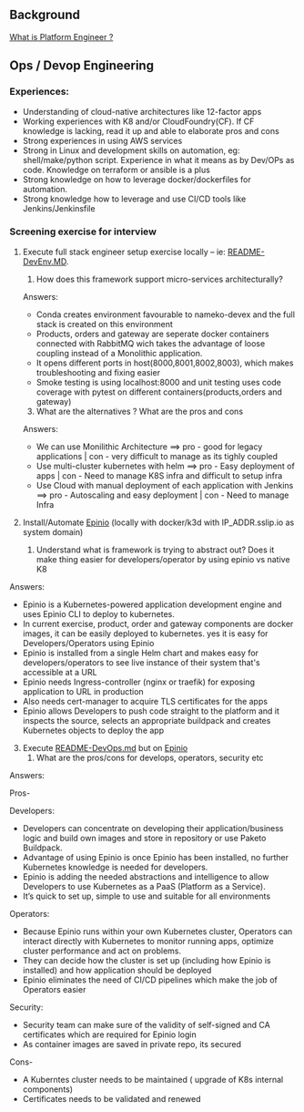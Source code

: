 ## Background
[What is Platform Engineer ?](https://softwareengineeringdaily.com/2020/02/13/setting-the-stage-for-platform-engineering/)

## Ops / Devop Engineering

### Experiences:

- Understanding of cloud-native architectures like 12-factor apps
- Working experiences with K8 and/or CloudFoundry(CF). If CF knowledge is lacking, read it up and able to elaborate pros and cons
- Strong experiences in using AWS services
- Strong in Linux and development skills on automation, eg: shell/make/python script. Experience in what it means as by Dev/OPs as code. Knowledge on terraform or ansible is a plus
- Strong knowledge on how to leverage docker/dockerfiles for automation.
- Strong knowledge how to leverage and use CI/CD tools like Jenkins/Jenkinsfile

### Screening exercise for interview

1. Execute full stack engineer setup exercise locally – ie: [README-DevEnv.MD](https://github.com/gitricko/nameko-devex/blob/master/README-DevEnv.md). 
    1. How does this framework support micro-services architecturally?
    
    Answers:
      - Conda creates environment favourable to nameko-devex and the full stack is created on this environment
      - Products, orders and gateway are seperate docker containers connected with RabbitMQ wich takes the advantage of loose coupling instead of a Monolithic application.
      - It opens different ports in host(8000,8001,8002,8003), which makes troubleshooting and fixing easier
      - Smoke testing is using localhost:8000 and unit testing uses code coverage with pytest on different containers(products,orders and gateway)
      

    3. What are the alternatives ? What are the pros and cons
   
    Answers:
      - We can use Monilithic Architecture ==> pro - good for legacy applications | con - very difficult to manage as its tighly coupled
      - Use multi-cluster kubernetes with helm ==> pro - Easy deployment of apps | con - Need to manage K8S infra and difficult to setup infra
      - Use Cloud with manual deployment of each application with Jenkins ==> pro - Autoscaling and easy deployment | con - Need to manage Infra
    
2. Install/Automate [Epinio](https://docs.epinio.io/installation/install_epinio) (locally with docker/k3d with IP_ADDR.sslip.io as system domain)
    1. Understand what is framework is trying to abstract out? Does it make thing easier for developers/operator by using epinio vs native K8

Answers:
-  Epinio is a Kubernetes-powered application development engine and uses Epinio CLI to deploy to kubernetes.
-  In current exercise, product, order and gateway components are docker images, it can be easily deployed to kubernetes. 
yes it is easy for Developers/Operators using Epinio
-  Epinio is installed from a single Helm chart and makes easy for developers/operators to see live instance of their system that's accessible at a URL
-  Epinio needs Ingress-controller (nginx or traefik) for exposing application to URL in production
-  Also needs cert-manager to acquire TLS certificates for the apps
-  Epinio allows Developers to push code straight to the platform and it inspects the source, selects an appropriate buildpack and creates Kubernetes objects to deploy the app


3. Execute [README-DevOps.md](https://github.com/gitricko/nameko-devex/blob/master/README-DevOps.md) but on [Epinio](https://github.com/epinio/epinio)
    1. What are the pros/cons for develops, operators, security etc
     
Answers:

Pros-

 Developers:
-  Developers can concentrate on developing their application/business logic and build own images and store in repository or use Paketo Buildpack.
-  Advantage of using Epinio is once Epinio has been installed, no further Kubernetes knowledge is needed for developers.
-  Epinio is adding the needed abstractions and intelligence to allow Developers to use Kubernetes as a PaaS (Platform as a Service).
-  It’s quick to set up, simple to use and suitable for all environments

 Operators:
-  Because Epinio runs within your own Kubernetes cluster, Operators can interact directly with Kubernetes to monitor running apps, optimize cluster performance and act on problems.
-  They can decide how the cluster is set up (including how Epinio is installed) and how application should be deployed
-  Epinio eliminates the need of CI/CD pipelines which make the job of Operators easier

 Security:
-  Security team can make sure of the validity of self-signed and CA certificates which are required for Epinio login
-  As container images are saved in private repo, its secured

Cons-

- A Kuberntes cluster needs to be maintained ( upgrade of K8s internal components)
- Certificates needs to be validated and renewed
